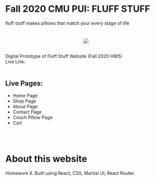 # Fall 2020 CMU PUI: FLUFF STUFF
fluff stuff makes pillows that match your every stage of life

# 
<p align="center">
<img src="https://media.giphy.com/media/3ohhwywk40IjttKOvS/giphy.gif">
</p>
<br>
Digital Prototype of Fluff Stuff Website (Fall 2020 HW5)
<br>
Live Link: 
<br>
<br>

## Live Pages:
<ul>
  <li> Home Page </li>
  <li> Shop Page </li>
  <li> About Page </li>
  <li> Contact Page </li>
  <li> Couch Pillow Page </li>
  <li> Cart </li>
</ul>

<br>
<br>

# About this website
Homework 6. Built using React, CSS, Martial UI, React Router.
